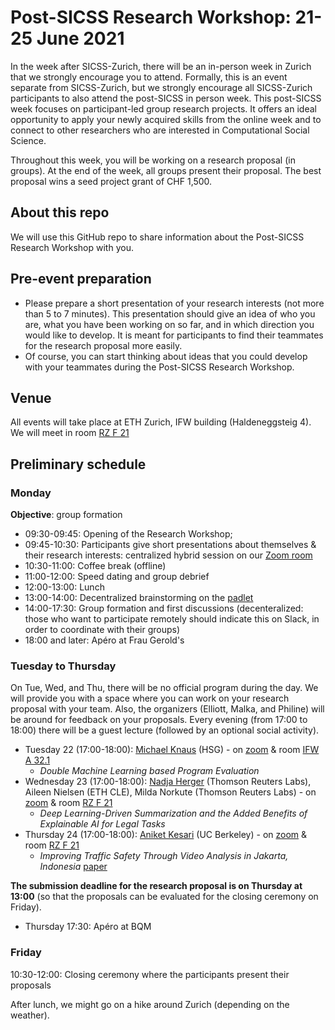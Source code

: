 # Post-SICSS Research Workshop: 21-25 June 2021

In the week after SICSS-Zurich, there will be an in-person week in Zurich that we strongly encourage you to attend. Formally, this is an event separate from SICSS-Zurich, but we strongly encourage all SICSS-Zurich participants to also attend the post-SICSS in person week. This post-SICSS week focuses on participant-led group research projects. It offers an ideal opportunity to apply your newly acquired skills from the online week and to connect to other researchers who are interested in Computational Social Science.

Throughout this week, you will be working on a research proposal (in groups). At the end of the week, all groups present their proposal. The best proposal wins a seed project grant of CHF 1,500.

## About this repo

We will use this GitHub repo to share information about the Post-SICSS Research Workshop with you.

## Pre-event preparation

- Please prepare a short presentation of your research interests (not more than 5 to 7 minutes). This presentation should give an idea of who you are, what you have been working on so far, and in which direction you would like to develop. It is meant for participants to find their teammates for the research proposal more easily.
- Of course, you can start thinking about ideas that you could develop with your teammates during the Post-SICSS Research Workshop.

## Venue

All events will take place at ETH Zurich, IFW building (Haldeneggsteig 4). We will meet in room [RZ F 21](https://ethz.ch/services/de/service/raeume-gebaeude/rektoratsraeume/bilder-raeume/ifw-rz.html)

## Preliminary schedule

### Monday

**Objective**: group formation

- 09:30-09:45: Opening of the Research Workshop; 
- 09:45-10:30: Participants give short presentations about themselves & their research interests: centralized hybrid session on our [Zoom room](https://unisg.zoom.us/j/87496756939?pwd=OUdtakNnVzV6QWtFMWIrUHZlMVJLQT09) 
- 10:30-11:00: Coffee break (offline)
- 11:00-12:00: Speed dating and group debrief
- 12:00-13:00: Lunch
- 13:00-14:00: Decentralized brainstorming on the [padlet](https://padlet.com/malkaguillot/uk97x95bgz5w84uq)
- 14:00-17:30: Group formation and first discussions (decenteralized: those who want to participate remotely should indicate this on Slack, in order to coordinate with their groups)
- 18:00 and later: Apéro at Frau Gerold's

### Tuesday to Thursday

On Tue, Wed, and Thu, there will be no official program during the day. We will provide you with a space where you can work on your research proposal with your team. Also, the organizers (Elliott, Malka, and Philine) will be around for feedback on your proposals.
Every evening (from 17:00 to 18:00) there will be a guest lecture (followed by an optional social activity).

- Tuesday 22 (17:00-18:00): [Michael Knaus](https://mcknaus.github.io/) (HSG) - on [zoom](https://unisg.zoom.us/j/87496756939?pwd=OUdtakNnVzV6QWtFMWIrUHZlMVJLQT09) & room [IFW A 32.1](https://ethz.ch/services/de/service/raeume-gebaeude/rektoratsraeume/bilder-raeume/ifw-rz.html)
  - *Double Machine Learning based Program Evaluation*
- Wednesday 23 (17:00-18:00): [Nadja Herger](https://nherger.github.io) (Thomson Reuters Labs), Aileen Nielsen (ETH CLE), Milda Norkute (Thomson Reuters Labs)  - on [zoom](https://unisg.zoom.us/j/87496756939?pwd=OUdtakNnVzV6QWtFMWIrUHZlMVJLQT09) & room [RZ F 21](https://ethz.ch/services/de/service/raeume-gebaeude/rektoratsraeume/bilder-raeume/ifw-rz.html)
  - *Deep Learning-Driven Summarization and the Added Benefits of Explainable AI for Legal Tasks*
- Thursday 24 (17:00-18:00): [Aniket Kesari](https://akesari12.github.io/) (UC Berkeley) - on [zoom](https://unisg.zoom.us/j/87496756939?pwd=OUdtakNnVzV6QWtFMWIrUHZlMVJLQT09) & room [RZ F 21](https://ethz.ch/services/de/service/raeume-gebaeude/rektoratsraeume/bilder-raeume/ifw-rz.html)
  - *Improving Traffic Safety Through Video Analysis in Jakarta, Indonesia* [paper]( https://arxiv.org/abs/1812.01106)

**The submission deadline for the research proposal is on Thursday at 13:00** (so that the proposals can be evaluated for the closing ceremony on Friday).

- Thursday 17:30: Apéro at BQM

### Friday

10:30-12:00: Closing ceremony where the participants present their proposals

After lunch, we might go on a hike around Zurich (depending on the weather).

